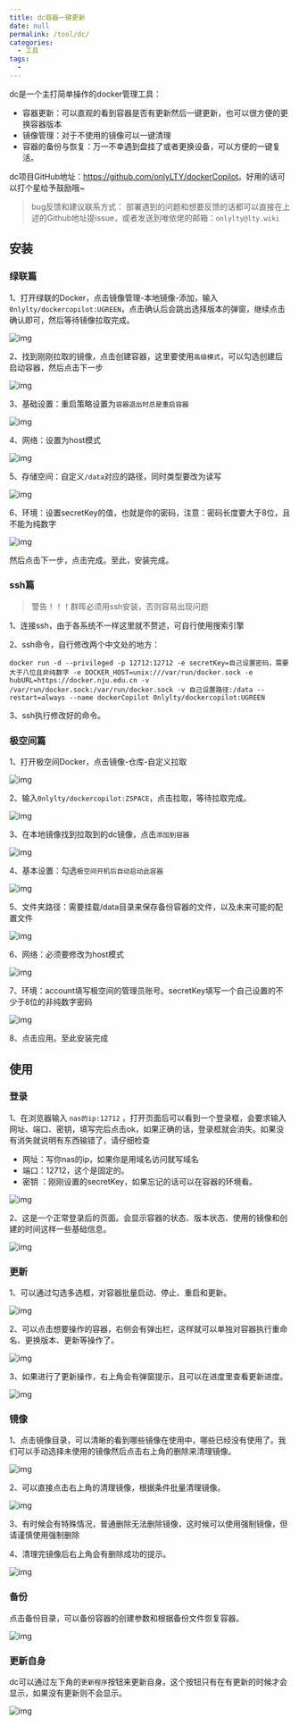 ```yaml
---
title: dc容器一键更新
date: null
permalink: /tool/dc/
categories: 
  - 工具
tags: 
  - 
---
```


dc是一个主打简单操作的docker管理工具：
- 容器更新：可以直观的看到容器是否有更新然后一键更新，也可以很方便的更换容器版本
- 镜像管理：对于不使用的镜像可以一键清理
- 容器的备份与恢复：万一不幸遇到盘挂了或者更换设备，可以方便的一键复活。

dc项目GitHub地址：<https://github.com/onlyLTY/dockerCopilot>。好用的话可以打个星给予鼓励哦~

>bug反馈和建议联系方式： 部署遇到的问题和想要反馈的话都可以直接在上述的Github地址提issue，或者发送到唯依佬的邮箱：`onlylty@lty.wiki`

## 安装

### 绿联篇

1、打开绿联的Docker，点击镜像管理-本地镜像-添加，输入`0nlylty/dockercopilot:UGREEN`，点击确认后会跳出选择版本的弹窗，继续点击确认即可，然后等待镜像拉取完成。

![img](./img/0401.png)

2、找到刚刚拉取的镜像，点击创建容器，这里要使用`高级模式`，可以勾选创建后启动容器，然后点击下一步

![img](./img/0402.png)


3、基础设置：重启策略设置为`容器退出时总是重启容器`

![img](./img/0403.png)


4、网络：设置为host模式

![img](./img/0404.png)


5、存储空间：自定义`/data`对应的路径，同时类型要改为读写

![img](./img/0405.png)


6、环境：设置secretKey的值，也就是你的密码，注意：密码长度要大于8位，且不能为纯数字

![img](./img/0406.png)


然后点击下一步，点击完成。至此，安装完成。

### ssh篇

>警告！！！群晖必须用ssh安装，否则容易出现问题

1、连接ssh，由于各系统不一样这里就不赘述，可自行使用搜索引擎

2、ssh命令，自行修改两个中文处的地方：

```
docker run -d --privileged -p 12712:12712 -e secretKey=自己设置密码，需要大于八位且非纯数字 -e DOCKER_HOST=unix:///var/run/docker.sock -e hubURL=https://docker.nju.edu.cn -v /var/run/docker.sock:/var/run/docker.sock -v 自己设置路径:/data --restart=always --name dockerCopilot 0nlylty/dockercopilot:UGREEN
```

3、ssh执行修改好的命令。

### 极空间篇

1、打开极空间Docker，点击镜像-仓库-自定义拉取

![img](./img/0407.png)

2、输入`0nlylty/dockercopilot:ZSPACE`，点击拉取，等待拉取完成。

![img](./img/0408.png)

3、在本地镜像找到拉取到的dc镜像，点击`添加到容器`

![img](./img/0409.png)

4、基本设置：勾选`极空间开机后自动启动此容器`

![img](./img/0410.png)

5、文件夹路径：需要挂载/data目录来保存备份容器的文件，以及未来可能的配置文件

![img](./img/0411.png)

6、网络：必须要修改为host模式

![img](./img/0412.png)

7、环境：account填写极空间的管理员账号。secretKey填写一个自己设置的不少于8位的非纯数字密码

![img](./img/0413.png)

8、点击应用。至此安装完成

## 使用

### 登录

1、在浏览器输入 `nas的ip:12712` ，打开页面后可以看到一个登录框，会要求输入网址、端口、密钥，填写完后点击ok，如果正确的话，登录框就会消失。如果没有消失就说明有东西输错了，请仔细检查

- 网址：写你nas的ip，如果你是用域名访问就写域名
- 端口：12712，这个是固定的。
- 密钥 ：刚刚设置的secretKey，如果忘记的话可以在容器的环境看。

![img](./img/0414.png)

2、这是一个正常登录后的页面。会显示容器的状态、版本状态、使用的镜像和创建的时间这样一些基础信息。

![img](./img/0415.png)

### 更新

1、可以通过勾选多选框，对容器批量启动、停止、重启和更新。

![img](./img/0416.png)

2、可以点击想要操作的容器，右侧会有弹出栏，这样就可以单独对容器执行重命名、更换版本、更新等操作了。

![img](./img/0417.png)


3、如果进行了更新操作，右上角会有弹窗提示，且可以在进度里查看更新进度。

![img](./img/0418.png)

### 镜像

1、点击镜像目录，可以清晰的看到哪些镜像在使用中，哪些已经没有使用了。我们可以手动选择未使用的镜像然后点击右上角的删除来清理镜像。

![img](./img/0419.png)

2、可以直接点击右上角的清理镜像，根据条件批量清理镜像。

![img](./img/0420.png)

3、有时候会有特殊情况，普通删除无法删除镜像，这时候可以使用强制镜像，但请谨慎使用强制删除

4、清理完镜像后右上角会有删除成功的提示。

![img](./img/0421.png)


### 备份

点击备份目录，可以备份容器的创建参数和根据备份文件恢复容器。

![img](./img/0422.png)

### 更新自身

dc可以通过左下角的`更新程序`按钮来更新自身。这个按钮只有在有更新的时候才会显示，如果没有更新则不会显示。

![img](./img/0423.png)



